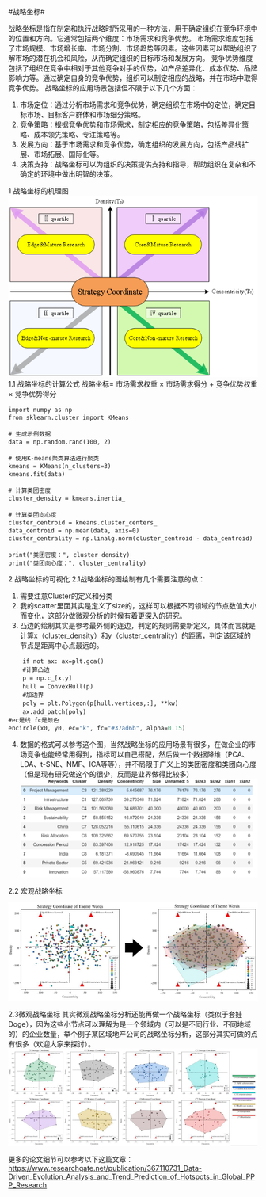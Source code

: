 #战略坐标#

战略坐标是指在制定和执行战略时所采用的一种方法，用于确定组织在竞争环境中的位置和方向。它通常包括两个维度：市场需求和竞争优势。
市场需求维度包括了市场规模、市场增长率、市场分割、市场趋势等因素。这些因素可以帮助组织了解市场的潜在机会和风险，从而确定组织的目标市场和发展方向。
竞争优势维度包括了组织在竞争中相对于其他竞争对手的优势，如产品差异化、成本优势、品牌影响力等。通过确定自身的竞争优势，组织可以制定相应的战略，并在市场中取得竞争优势。
战略坐标的应用场景包括但不限于以下几个方面：

1. 市场定位：通过分析市场需求和竞争优势，确定组织在市场中的定位，确定目标市场、目标客户群体和市场细分策略。
2. 竞争策略：根据竞争优势和市场需求，制定相应的竞争策略，包括差异化策略、成本领先策略、专注策略等。
3. 发展方向：基于市场需求和竞争优势，确定组织的发展方向，包括产品线扩展、市场拓展、国际化等。
4. 决策支持：战略坐标可以为组织的决策提供支持和指导，帮助组织在复杂和不确定的环境中做出明智的决策。

1 战略坐标的机理图
![index](https://github.com/LaVineLeo/Strategic-coordinate-scatter-plot/blob/main/%E6%88%98%E7%95%A5%E5%9D%90%E6%A0%87%E6%9C%BA%E7%90%86.jpg)
1.1 战略坐标的计算公式
战略坐标= 市场需求权重 × 市场需求得分 + 竞争优势权重 × 竞争优势得分
```
import numpy as np
from sklearn.cluster import KMeans

# 生成示例数据
data = np.random.rand(100, 2)

# 使用K-means聚类算法进行聚类
kmeans = KMeans(n_clusters=3)
kmeans.fit(data)

# 计算类团密度
cluster_density = kmeans.inertia_

# 计算类团向心度
cluster_centroid = kmeans.cluster_centers_
data_centroid = np.mean(data, axis=0)
cluster_centrality = np.linalg.norm(cluster_centroid - data_centroid)

print("类团密度：", cluster_density)
print("类团向心度：", cluster_centrality)
```
2 战略坐标的可视化
2.1战略坐标的图绘制有几个需要注意的点：
1. 需要注意Cluster的定义和分类
2. 我的scatter里面其实是定义了size的，这样可以根据不同领域的节点数值大小而变化，这部分做微观分析的时候有着更深入的研究。
3. 凸边的绘制其实是参考最外侧的连边，判定的规则需要新定义，具体而言就是计算x（cluster_density）和y（cluster_centrality）的距离，判定该区域的节点是距离中心点最远的。
```def encircle(x,y, ax=None, **kw):
    if not ax: ax=plt.gca()
    #计算凸边    
    p = np.c_[x,y]
    hull = ConvexHull(p)
    #加边界
    poly = plt.Polygon(p[hull.vertices,:], **kw)
    ax.add_patch(poly)
#ec是线 fc是颜色
encircle(x0, y0, ec="k", fc="#37ad6b", alpha=0.15) 
```
4. 数据的格式可以参考这个图，当然战略坐标的应用场景有很多，在做企业的市场竞争也能经常用得到，指标可以自己搭配，然后做一个数据降维（PCA、LDA、t-SNE、NMF、ICA等等），并不局限于广义上的类团密度和类团向心度（但是现有研究做这个的很少，反而是业界做得比较多）
![index](https://github.com/LaVineLeo/Strategic-coordinate-scatter-plot/blob/main/%E6%95%B0%E6%8D%AE%E6%A0%BC%E5%BC%8F.jpg)

2.2 宏观战略坐标

![index](https://github.com/LaVineLeo/Strategic-coordinate-scatter-plot/blob/main/%E5%AE%8F%E8%A7%82%E5%9B%BE.jpg)

2.3微观战略坐标
其实微观战略坐标分析还能再做一个战略坐标（类似于套娃Doge），因为这些小节点可以理解为是一个领域内（可以是不同行业、不同地域的）的企业数量，举个例子某区域地产公司的战略坐标分析，这部分其实可做的点有很多（欢迎大家来探讨）。
![index](https://github.com/LaVineLeo/Strategic-coordinate-scatter-plot/blob/main/%E5%BE%AE%E8%A7%82%E5%9B%BE.jpg)


更多的论文细节可以参考以下这篇文章：
https://www.researchgate.net/publication/367110731_Data-Driven_Evolution_Analysis_and_Trend_Prediction_of_Hotspots_in_Global_PPP_Research

